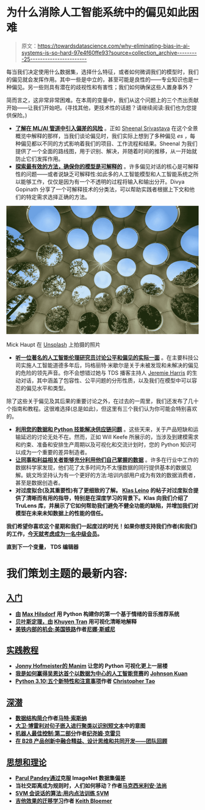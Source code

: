 # 为什么消除人工智能系统中的偏见如此困难

> 原文：<https://towardsdatascience.com/why-eliminating-bias-in-ai-systems-is-so-hard-97e4f60ffe93?source=collection_archive---------25----------------------->

每当我们决定使用什么数据集，选择什么特征，或者如何微调我们的模型时，我们的偏见就会发挥作用。其中一些是中立的，甚至可能是良性的——专业知识也是一种偏见。另一些则具有潜在的歧视性和有害性；我们如何确保这些人置身事外？

简而言之，这非常非常困难。在本周的变量中，我们从这个问题上的三个杰出贡献开始——让我们开始吧。(寻找其他，更技术性的话题？请继续阅读:我们也为您提供保险。)

*   [**了解在 ML/AI 管道中引入偏差的风险**](/eliminating-ai-bias-5b8462a84779) 。正如 [Sheenal Srivastava](https://medium.com/u/42bf180d6f14?source=post_page-----97e4f60ffe93--------------------------------) 在这个全景概览中解释的那样，当我们谈论偏见时，我们实际上想到了多种偏见 *es* ，每种偏见都以不同的方式影响着我们的项目、工作流程和结果。Sheenal 为我们提供了一个全面的路线图，用于识别、解决，并随着时间的推移，从一开始就防止它们发挥作用。
*   [**探索最有效的方法，确保你的模型是可解释的**](/picking-an-explainability-technique-48e807d687b9) 。许多偏见对话的核心是可解释性的问题——或者说缺乏可解释性:如此多的人工智能模型和人工智能系统之所以能够工作，仅仅是因为有一个不透明的过程将输入和输出分开。Divya Gopinath 分享了一个可解释技术的分类法，可以帮助实践者根据上下文和他们的特定需求选择正确的方法。

![](img/32df78b61f0bb6aa922fccc0212efceb.png)

Mick Haupt 在 [Unsplash](https://unsplash.com?utm_source=medium&utm_medium=referral) 上拍摄的照片

*   [**听一位著名的人工智能伦理研究员讨论公平和偏见的实际一面**](/practical-ai-ethics-639013a782a3) 。在主要科技公司实施人工智能道德多年后，玛格丽特·米歇尔是关于未被发现和未解决的偏见的危险的领先声音。你不会想错过她与 TDS 播客主持人 [Jeremie Harris](https://medium.com/u/59564831d1eb?source=post_page-----97e4f60ffe93--------------------------------) 的生动对话，其中涵盖了包容性、公平问题的分形性质，以及我们在模型中可以容忍的偏见水平和类型。

除了这些关于偏见及其后果的重要讨论之外，在过去的一周里，我们还发布了几十个指南和教程。这很难选择(总是如此)，但这里有三个我们认为你可能会特别喜欢的。

*   [**利用您的数据和 Python 技能解决供应链问题**](/production-planning-and-resource-management-of-manufacturing-systems-in-python-5458e9c04183) 。这些天来，关于产品短缺和运输延迟的讨论无处不在。然而，正如 Will Keefe 所展示的，当涉及到建模需求和约束、准备和安排生产周期以及可视化和交流计划时，您的 Python 知识可以成为一个重要的差异制造者。
*   [**让同事和利益相关者能够充分利用他们自己掌握的数据**](/what-helped-us-build-strong-self-service-analytics-in-a-fintech-startup-ef9f0333b94d) 。许多在行业中工作的数据科学家发现，他们花了太多时间为不太懂数据的同行提供基本的数据见解。姚文玲坚持认为有一个更好的方法:培训内部用户成为有效的数据消费者，甚至是数据创造者。
*   </overfitting-and-conceptual-soundness-3a1fd187a6d4>**对过度拟合(及其重要性)有了更细致的了解。 [Klas Leino](https://medium.com/u/d1ed71c899ca?source=post_page-----97e4f60ffe93--------------------------------) 的帖子对过度拟合提供了清晰而有用的指导，特别是在深度学习的背景下。Klas 向我们介绍了 TruLens 库，并展示了它如何帮助我们避免不健全功能的缺陷，并增加我们对模型在未来未知数据上的性能的信任。**

**我们希望你喜欢这个星期和我们一起度过的时光！如果你想支持我们作者(和我们)的工作，[今天就考虑成为一名中级会员](https://medium.com/membership)。**

**直到下一个变量，
TDS 编辑器**

# **我们策划主题的最新内容:**

## **[入门](https://towardsdatascience.com/tagged/getting-started)**

*   **[由](/build-your-first-mood-based-music-recommendation-system-in-python-26a427308d96) [Max Hilsdorf](https://medium.com/u/d0c085a74ae8?source=post_page-----97e4f60ffe93--------------------------------) 用 Python 构建你的第一个基于情绪的音乐推荐系统**
*   **[贝叶斯定理，由](/bayes-theorem-clearly-explained-with-visualization-5083ea5e9b14) [Khuyen Tran](https://medium.com/u/84a02493194a?source=post_page-----97e4f60ffe93--------------------------------) 用可视化清晰地解释**
*   **[美铁内部的机会:美国铁路](/the-opportunity-within-amtrak-americas-railroad-b9c38ee9b8b8)作者[尼娜·斯威尼](https://medium.com/u/6e209ee7d400?source=post_page-----97e4f60ffe93--------------------------------)**

## **[实践教程](https://towardsdatascience.com/tagged/hands-on-tutorials)**

*   **[Jonny Hofmeister](/take-your-python-visualizations-to-the-next-level-with-manim-ce9ad7ff66bf)[的 Manim](https://medium.com/u/4394de03cd56?source=post_page-----97e4f60ffe93--------------------------------) 让您的 Python 可视化更上一层楼**
*   **[我是如何赢得吴恩达首个以数据为中心的人工智能竞赛](/how-i-won-andrew-ngs-very-first-data-centric-ai-competition-e02001268bda)的 [Johnson Kuan](https://medium.com/u/b152ddf632a3?source=post_page-----97e4f60ffe93--------------------------------)**
*   **[Python 3.10:五个新特性和注意事项](/python-3-10-five-new-features-and-considerations-f775c9432887)作者 [Christopher Tao](https://medium.com/u/b8176fabf308?source=post_page-----97e4f60ffe93--------------------------------)**

## **[深潜](https://towardsdatascience.com/tagged/deep-dives)**

*   **[数据结构简介](/intro-to-data-structures-2615eadc343d)作者[马特·索斯纳](https://medium.com/u/f17fb22b897?source=post_page-----97e4f60ffe93--------------------------------)**
*   **[大卫·博雷利](/clustering-sentence-embeddings-to-identify-intents-in-short-text-48d22d3bf02e)[对句子嵌入进行聚类以识别短文本](https://medium.com/u/4ea40dd4f59c?source=post_page-----97e4f60ffe93--------------------------------)中的意图**
*   **[机器人最佳控制:第二部分](/optimal-control-for-robotics-part-2-e9f9acb4027b)作者[纪尧姆·克雷贝](https://medium.com/u/ea42d028f128?source=post_page-----97e4f60ffe93--------------------------------)**
*   **[在 B2B 产品创新中融合精益、设计思维和共同开发——团队回顾](/blending-lean-designing-thinking-and-co-development-in-b2b-product-innovation-a-team-7b9944c59302)**

## **[思想和理论](https://towardsdatascience.com/tagged/thoughts-and-theory)**

*   **[Parul Pandey](/overcoming-imagenet-dataset-biases-with-pass-6e54c66e77a)[通过](https://medium.com/u/7053de462a28?source=post_page-----97e4f60ffe93--------------------------------)克服 ImageNet 数据集偏差**
*   **当社交距离成为规则时，人们如何移动？作者[马克西米利安·法尚](https://medium.com/u/5e10ab5fd7ce?source=post_page-----97e4f60ffe93--------------------------------)**
*   **[SVM 会说话的算法:用内点法训练 SVM](/svm-talking-algos-using-interior-point-methods-for-svm-training-d705cdf78c94)**
*   **[吉他效果的迁移学习](/transfer-learning-for-guitar-effects-4af50609dce1)作者 [Keith Bloemer](https://medium.com/u/744166a323a0?source=post_page-----97e4f60ffe93--------------------------------)**